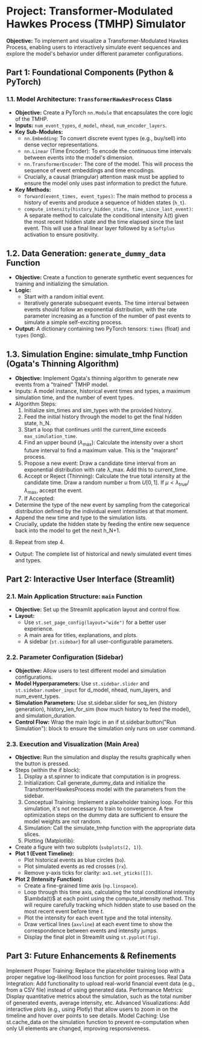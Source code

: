 # Project: Transformer-Modulated Hawkes Process (TMHP) Simulator
**Objective:** To implement and visualize a Transformer-Modulated Hawkes Process, enabling users to interactively simulate event sequences and explore the model's behavior under different parameter configurations.
## Part 1: Foundational Components (Python & PyTorch)
### 1.1. Model Architecture: `TransformerHawkesProcess` Class
- **Objective:** Create a PyTorch `nn.Module` that encapsulates the core logic of the TMHP.
- **Inputs:** `num_event_types`, `d_model`, `nhead`, `num_encoder_layers`.
- **Key Sub-Modules:**
    - `nn.Embedding`: To convert discrete event types (e.g., buy/sell) into dense vector representations.
    - `nn.Linear` (Time Encoder): To encode the continuous time intervals between events into the model's dimension.
    - `nn.TransformerEncoder`: The core of the model. This will process the sequence of event embeddings and time encodings.
    - Crucially, a causal (triangular) attention mask must be applied to ensure the model only uses past information to predict the future.
- **Key Methods:**
    - `forward(event_times, event_types)`: The main method to process a history of events and produce a sequence of hidden states (`h_t`).
    - `compute_intensity(history_hidden_state, time_since_last_event)`: A separate method to calculate the conditional intensity λ(t) given the most recent hidden state and the time elapsed since the last event. This will use a final linear layer followed by a `Softplus` activation to ensure positivity.

## 1.2. Data Generation: `generate_dummy_data` Function
- **Objective:** Create a function to generate synthetic event sequences for training and initializing the simulation.
- **Logic:**
    - Start with a random initial event.
    - Iteratively generate subsequent events. The time interval between events should follow an exponential distribution, with the rate parameter increasing as a function of the number of past events to simulate a simple self-exciting process.
- **Output:** A dictionary containing two PyTorch tensors: `times` (float) and `types` (long).

## 1.3. Simulation Engine: simulate_tmhp Function (Ogata's Thinning Algorithm)
- **Objective:** Implement Ogata's thinning algorithm to generate new events from a "trained" TMHP model.
- Inputs: A model instance, historical event times and types, a maximum simulation time, and the number of event types.
- Algorithm Steps:
    1. Initialize sim_times and sim_types with the provided history.
    2. Feed the initial history through the model to get the final hidden state, h_N.
    3. Start a loop that continues until the current_time exceeds `max_simulation_time`.
    4. Find an upper bound ($\lambda_\max$): Calculate the intensity over a short future interval to find a maximum value. This is the "majorant" process.
    5. Propose a new event: Draw a candidate time interval from an exponential distribution with rate λ_max. Add this to current_time.
    6. Accept or Reject (Thinning): Calculate the true total intensity at the candidate time. Draw a random number $u$ from $U[0, 1]$. If $\mu < \lambda_\text{true} / \lambda_\max$, accept the event.
    7. If Accepted:
- Determine the type of the new event by sampling from the categorical distribution defined by the individual event intensities at that moment.
- Append the new time and type to the simulation lists.
- Crucially, update the hidden state by feeding the entire new sequence back into the model to get the next h_N+1.
8. Repeat from step 4.
- Output: The complete list of historical and newly simulated event times and types.

## Part 2: Interactive User Interface (Streamlit)
### 2.1. Main Application Structure: `main` Function
- **Objective:** Set up the Streamlit application layout and control flow.
- **Layout:**
    - Use `st.set_page_config(layout="wide")` for a better user experience.
    - A main area for titles, explanations, and plots.
    - A sidebar (`st.sidebar`) for all user-configurable parameters.

### 2.2. Parameter Configuration (Sidebar)
- **Objective:** Allow users to test different model and simulation configurations.
- **Model Hyperparameters:** Use `st.sidebar.slider` and `st.sidebar.number_input` for d_model, nhead, num_layers, and num_event_types.
- **Simulation Parameters:** Use st.sidebar.slider for seq_len (history generation), history_len_for_sim (how much history to feed the model), and simulation_duration.
- **Control Flow:** Wrap the main logic in an if st.sidebar.button("Run Simulation"): block to ensure the simulation only runs on user command.

### 2.3. Execution and Visualization (Main Area)
- **Objective:** Run the simulation and display the results graphically when the button is pressed.
- Steps (within the if block):
    1. Display a st.spinner to indicate that computation is in progress.
    2. Initialization: Call generate_dummy_data and initialize the TransformerHawkesProcess model with the parameters from the sidebar.
    3. Conceptual Training: Implement a placeholder training loop. For this simulation, it's not necessary to train to convergence. A few optimization steps on the dummy data are sufficient to ensure the model weights are not random.
    4. Simulation: Call the simulate_tmhp function with the appropriate data slices.
    5. Plotting (Matplotlib):
- Create a figure with two subplots (`subplots(2, 1)`).
- **Plot 1 (Event Timeline):**
    - Plot historical events as blue circles (`bo`).
    - Plot simulated events as red crosses (`rx`).
    - Remove y-axis ticks for clarity: `ax1.set_yticks([])`.
- **Plot 2 (Intensity Function):**
    - Create a fine-grained time axis (`np.linspace`).
    - Loop through this time axis, calculating the total conditional intensity $\ambda(t)$ at each point using the compute_intensity method. This will require carefully tracking which hidden state to use based on the most recent event before time $t$.
    - Plot the intensity for each event type and the total intensity.
    - Draw vertical lines (`axvline`) at each event time to show the correspondence between events and intensity jumps.
    - Display the final plot in Streamlit using `st.pyplot(fig)`.

## Part 3: Future Enhancements & Refinements
Implement Proper Training: Replace the placeholder training loop with a proper negative log-likelihood loss function for point processes.
Real Data Integration: Add functionality to upload real-world financial event data (e.g., from a CSV file) instead of using generated data.
Performance Metrics: Display quantitative metrics about the simulation, such as the total number of generated events, average intensity, etc.
Advanced Visualizations: Add interactive plots (e.g., using Plotly) that allow users to zoom in on the timeline and hover over points to see details.
Model Caching: Use st.cache_data on the simulation function to prevent re-computation when only UI elements are changed, improving responsiveness.
